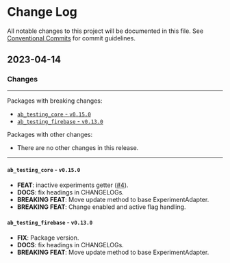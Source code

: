 # Change Log

All notable changes to this project will be documented in this file.
See [Conventional Commits](https://conventionalcommits.org) for commit guidelines.

## 2023-04-14

### Changes

---

Packages with breaking changes:

 - [`ab_testing_core` - `v0.15.0`](#ab_testing_core---v0150)
 - [`ab_testing_firebase` - `v0.13.0`](#ab_testing_firebase---v0130)

Packages with other changes:

 - There are no other changes in this release.

---

#### `ab_testing_core` - `v0.15.0`

 - **FEAT**: inactive experiments getter ([#4](https://github.com/programmierbar/ab_testing/issues/4)).
 - **DOCS**: fix headings in CHANGELOGs.
 - **BREAKING** **FEAT**: Move update method to base ExperimentAdapter.
 - **BREAKING** **FEAT**: Change enabled and active flag handling.

#### `ab_testing_firebase` - `v0.13.0`

 - **FIX**: Package version.
 - **DOCS**: fix headings in CHANGELOGs.
 - **BREAKING** **FEAT**: Move update method to base ExperimentAdapter.

